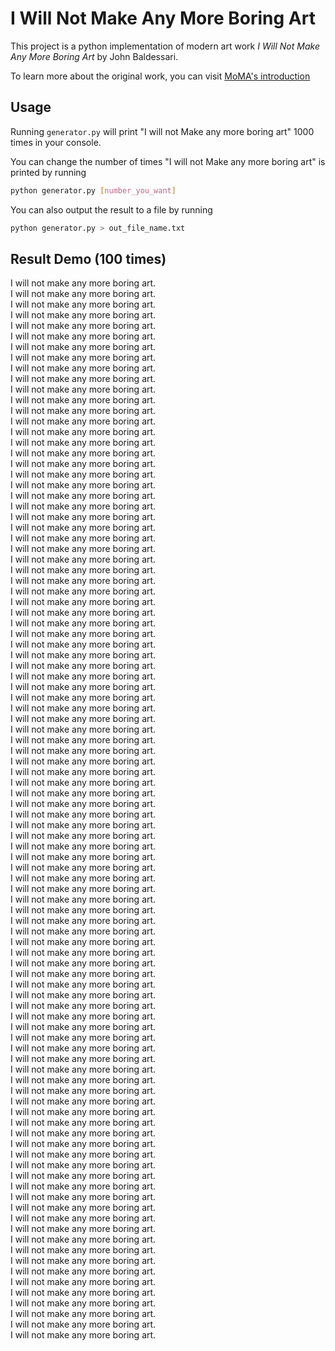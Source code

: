 # I Will Not Make Any More Boring Art

This project is a python implementation of modern art work *I Will Not Make Any More Boring Art* by John Baldessari.

To learn more about the original work, you can visit [MoMA's introduction](https://www.moma.org/collection/works/59546)

## Usage

Running `generator.py` will print "I will not Make any more boring art" 1000 times in your console.

You can change the number of times "I will not Make any more boring art" is printed by running

```bash
python generator.py [number_you_want]
```

You can also output the result to a file by running

```bash
python generator.py > out_file_name.txt
```

## Result Demo (100 times)

I will not make any more boring art. <br />
I will not make any more boring art. <br />
I will not make any more boring art. <br />
I will not make any more boring art. <br />
I will not make any more boring art. <br />
I will not make any more boring art. <br />
I will not make any more boring art. <br />
I will not make any more boring art. <br />
I will not make any more boring art. <br />
I will not make any more boring art. <br />
I will not make any more boring art. <br />
I will not make any more boring art. <br />
I will not make any more boring art. <br />
I will not make any more boring art. <br />
I will not make any more boring art. <br />
I will not make any more boring art. <br />
I will not make any more boring art. <br />
I will not make any more boring art. <br />
I will not make any more boring art. <br />
I will not make any more boring art. <br />
I will not make any more boring art. <br />
I will not make any more boring art. <br />
I will not make any more boring art. <br />
I will not make any more boring art. <br />
I will not make any more boring art. <br />
I will not make any more boring art. <br />
I will not make any more boring art. <br />
I will not make any more boring art. <br />
I will not make any more boring art. <br />
I will not make any more boring art. <br />
I will not make any more boring art. <br />
I will not make any more boring art. <br />
I will not make any more boring art. <br />
I will not make any more boring art. <br />
I will not make any more boring art. <br />
I will not make any more boring art. <br />
I will not make any more boring art. <br />
I will not make any more boring art. <br />
I will not make any more boring art. <br />
I will not make any more boring art. <br />
I will not make any more boring art. <br />
I will not make any more boring art. <br />
I will not make any more boring art. <br />
I will not make any more boring art. <br />
I will not make any more boring art. <br />
I will not make any more boring art. <br />
I will not make any more boring art. <br />
I will not make any more boring art. <br />
I will not make any more boring art. <br />
I will not make any more boring art. <br />
I will not make any more boring art. <br />
I will not make any more boring art. <br />
I will not make any more boring art. <br />
I will not make any more boring art. <br />
I will not make any more boring art. <br />
I will not make any more boring art. <br />
I will not make any more boring art. <br />
I will not make any more boring art. <br />
I will not make any more boring art. <br />
I will not make any more boring art. <br />
I will not make any more boring art. <br />
I will not make any more boring art. <br />
I will not make any more boring art. <br />
I will not make any more boring art. <br />
I will not make any more boring art. <br />
I will not make any more boring art. <br />
I will not make any more boring art. <br />
I will not make any more boring art. <br />
I will not make any more boring art. <br />
I will not make any more boring art. <br />
I will not make any more boring art. <br />
I will not make any more boring art. <br />
I will not make any more boring art. <br />
I will not make any more boring art. <br />
I will not make any more boring art. <br />
I will not make any more boring art. <br />
I will not make any more boring art. <br />
I will not make any more boring art. <br />
I will not make any more boring art. <br />
I will not make any more boring art. <br />
I will not make any more boring art. <br />
I will not make any more boring art. <br />
I will not make any more boring art. <br />
I will not make any more boring art. <br />
I will not make any more boring art. <br />
I will not make any more boring art. <br />
I will not make any more boring art. <br />
I will not make any more boring art. <br />
I will not make any more boring art. <br />
I will not make any more boring art. <br />
I will not make any more boring art. <br />
I will not make any more boring art. <br />
I will not make any more boring art. <br />
I will not make any more boring art. <br />
I will not make any more boring art. <br />
I will not make any more boring art. <br />
I will not make any more boring art. <br />
I will not make any more boring art. <br />
I will not make any more boring art. <br />
I will not make any more boring art. <br />
